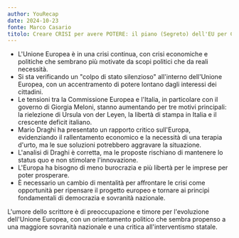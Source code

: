 ```yaml
---
author: YouRecap
date: 2024-10-23
fonte: Marco Casario
titolo: Creare CRISI per avere POTERE: il piano (Segreto) dell'EU per CONTROLLARCI
---
```


- L'Unione Europea è in una crisi continua, con crisi economiche e politiche che sembrano più motivate da scopi politici che da reali necessità.
- Si sta verificando un "colpo di stato silenzioso" all'interno dell'Unione Europea, con un accentramento di potere lontano dagli interessi dei cittadini.
- Le tensioni tra la Commissione Europea e l'Italia, in particolare con il governo di Giorgia Meloni, stanno aumentando per tre motivi principali: la rielezione di Ursula von der Leyen, la libertà di stampa in Italia e il crescente deficit italiano.
- Mario Draghi ha presentato un rapporto critico sull'Europa, evidenziando il rallentamento economico e la necessità di una terapia d'urto, ma le sue soluzioni potrebbero aggravare la situazione.
- L'analisi di Draghi è corretta, ma le proposte rischiano di mantenere lo status quo e non stimolare l'innovazione.
- L'Europa ha bisogno di meno burocrazia e più libertà per le imprese per poter prosperare.
- È necessario un cambio di mentalità per affrontare le crisi come opportunità per ripensare il progetto europeo e tornare ai principi fondamentali di democrazia e sovranità nazionale.

L'umore dello scrittore è di preoccupazione e timore per l'evoluzione dell'Unione Europea, con un orientamento politico che sembra propenso a una maggiore sovranità nazionale e una critica all'interventismo statale.
